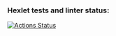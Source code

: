 ### Hexlet tests and linter status:
[![Actions Status](https://github.com/romcky/java-project-61/actions/workflows/hexlet-check.yml/badge.svg)](https://github.com/romcky/java-project-61/actions)